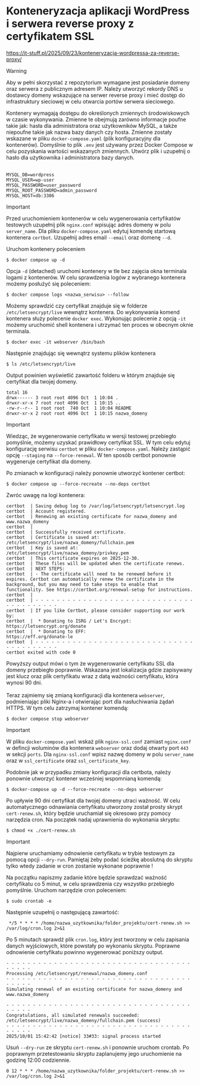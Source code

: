 # Konteneryzacja aplikacji WordPress i serwera reverse proxy z certyfikatem SSL

https://it-stuff.pl/2025/09/23/konteneryzacja-wordpressa-za-reverse-proxy/

> [!WARNING]
> Aby w pełni skorzystać z repozytorium wymagane jest posiadanie domeny oraz serwera z publicznym adresem IP. Należy utworzyć rekordy DNS u dostawcy domeny wskazujące na serwer reverse proxy i mieć dostęp do infrastruktury sieciowej w celu otwarcia portów serwera sieciowego.

Kontenery wymagają dostępu do określonych zmiennych środowiskowych w czasie wykonywania. Zmienne te obejmują zarówno informacje poufne takie jak: hasła dla administratora oraz użytkowników MySQL, a także niepoufne takie jak nazwa bazy danych czy hosta. 
Zmienne zostały wskazane w pliku `docker-compose.yaml` (plik konfiguracyjny dla kontenerów). Domyślnie to plik `.env` jest używany przez Docker Compose w celu pozyskania wartości wskazanych zmiennych. 
Utwórz plik i uzupełnij o hasło dla użytkownika i administratora bazy danych.
<br>
<br>
```dotenv
MYSQL_DB=wordpress
MYSQL_USER=wp-user
MYSQL_PASSWORD=user_password
MYSQL_ROOT_PASSWORD=admin_password
MYSQL_HOST=db:3306
```
> [!IMPORTANT]
> Przed uruchomieniem kontenerów w celu wygenerowania certyfikatów testowych uzupełnij plik `nginx.conf` wpisując adres domeny w polu `server_name`.
> Dla pliku `docker-compose.yaml` edytuj komendę startową kontenera `certbot`. Uzupełnij adres email `--email` oraz domenę `--d`.

Uruchom kontenery poleceniem
```
$ docker compose up -d
```
Opcja `-d` (detached) uruchomi kontenery w tle bez zajęcia okna terminala logami z kontenerów. W celu sprawdzenia logów z wybranego kontenera możemy posłużyć się poleceniem:
```
$ docker compose logs <nazwa_serwisu> --follow
```
Możemy sprawdzić czy certyfikat znajduje się w folderze `/etc/letsencrypt/live` wewnątrz kontenera. Do wykonywania komend kontenera służy polecenie `docker exec`. 
Wykonując polecenie z opcją `-it` możemy uruchomić shell kontenera i utrzymać ten proces w obecnym oknie terminala.
```
$ docker exec -it webserver /bin/bash
```
Następnie znajdując się wewnątrz systemu plików kontenera
```
$ ls /etc/letsencrypt/live
```
Output powinien wyświetlić zawartość folderu w którym znajduje się certyfikat dla twojej domeny.
```
total 16
drwx------ 3 root root 4096 Oct  1 10:04 .
drwxr-xr-x 7 root root 4096 Oct  1 10:15 ..
-rw-r--r-- 1 root root  740 Oct  1 10:04 README
drwxr-xr-x 2 root root 4096 Oct  1 10:15 nazwa_domeny
```
> [!IMPORTANT]
> Wiedząc, że wygenerowanie certyfikatu w wersji testowej przebiegło pomyślnie, możemy uzyskać prawidłowy certyfikat SSL. W tym celu edytuj konfigurację serwisu `certbot` w pliku `docker-compose.yaml`.
> Należy zastąpić opcję `--staging` na `--force-renewal`. W ten sposób certbot ponownie wygeneruje certyfikat dla domeny.

Po zmianach w konfiguracji należy ponownie utworzyć kontener certbot:
```
$ docker compose up --force-recreate --no-deps certbot
```

Zwróc uwagę na logi kontenera:
```
certbot  | Saving debug log to /var/log/letsencrypt/letsencrypt.log
certbot  | Account registered.
certbot  | Renewing an existing certificate for nazwa_domeny and www.nazwa_domeny
certbot  | 
certbot  | Successfully received certificate.
certbot  | Certificate is saved at: /etc/letsencrypt/live/nazwa_domeny/fullchain.pem
certbot  | Key is saved at:         /etc/letsencrypt/live/nazwa_domeny/privkey.pem
certbot  | This certificate expires on 2025-12-30.
certbot  | These files will be updated when the certificate renews.
certbot  | NEXT STEPS:
certbot  | - The certificate will need to be renewed before it expires. Certbot can automatically renew the certificate in the background, but you may need to take steps to enable that functionality. See https://certbot.org/renewal-setup for instructions.
certbot  | 
certbot  | - - - - - - - - - - - - - - - - - - - - - - - - - - - - - - - - - - - - - - - -
certbot  | If you like Certbot, please consider supporting our work by:
certbot  |  * Donating to ISRG / Let's Encrypt:   https://letsencrypt.org/donate
certbot  |  * Donating to EFF:                    https://eff.org/donate-le
certbot  | - - - - - - - - - - - - - - - - - - - - - - - - - - - - - - - - - - - - - - - -
certbot exited with code 0
```
Powyższy output mówi o tym że wygenerowanie certyfikatu SSL dla domeny przebiegło poprawnie. Wskazana jest lokalizacja gdzie zapisywany jest klucz oraz plik certyfikatu wraz z datą ważności certyfikatu, która wynosi 90 dni.
<br>
<br>
Teraz zajmiemy się zmianą konfiguracji dla kontenera `webserver`, podmieniając pliki Nginx-a i otwierając port dla nasłuchiwania żądań HTTPS. W tym celu zatrzymaj kontener komendą:
```
$ docker compose stop webserver
```
> [!IMPORTANT]
> W pliku `docker-compose.yaml` wskaż plik `nginx-ssl.conf` zamiast `nginx.conf` w defincji woluminów dla kontenera `webserver` oraz dodaj otwarty port `443` w sekcji `ports`.
> Dla `nginx-ssl.conf` wpisz nazwę domeny w polu `server_name` oraz w `ssl_certificate` oraz `ssl_certificate_key`.

Podobnie jak w przypadku zmiany konfiguracji dla certbota, należy ponownie utworzyć kontener wcześniej wspomnianą komendą:
```
$ docker-compose up -d --force-recreate --no-deps webserver
```
Po upływie 90 dni certyfikat dla twojej domeny utraci ważność. W celu automatycznego odnawiania certyfikatu utworzony został prosty skrypt `cert-renew.sh`, który będzie uruchamiał się okresowo przy pomocy narzędzia cron. Na początek nadaj uprawnienia do wykonania skryptu:
```
$ chmod +x ./cert-renew.sh
```
> [!IMPORTANT]
> Najpierw uruchamiamy odnowienie certyfikatu w trybie testowym za pomocą opcji `--dry-run`. Pamiętaj żeby podać ścieżkę aboslutną do skryptu tylko wtedy zadanie w cron zostanie wykonane poprawnie !

Na początku napiszmy zadanie które będzie sprawdzać ważność certyfikatu co 5 minut, w celu sprawdzenia czy wszystko przebiegło pomyślnie. Uruchom narzędzie cron poleceniem:
<br>
```
$ sudo crontab -e
```
Następnie uzupełnij o następującą zawartość:
```
 */5 * * * * /home/nazwa_uzytkownika/folder_projektu/cert-renew.sh >> /var/log/cron.log 2>&1
```
Po 5 minutach sprawdź plik `cron.log`, który jest tworzony w celu zapisania danych wyjściowych, które powstały po wykonaniu skryptu. Poprawne odnowienie certyfikatu powinno wygenerować poniższy output.
```
- - - - - - - - - - - - - - - - - - - - - - - - - - - - - - - - - - - - - - - -
Processing /etc/letsencrypt/renewal/nazwa_domeny.conf
- - - - - - - - - - - - - - - - - - - - - - - - - - - - - - - - - - - - - - - -
Simulating renewal of an existing certificate for nazwa_domeny and www.nazwa_domeny

- - - - - - - - - - - - - - - - - - - - - - - - - - - - - - - - - - - - - - - -
Congratulations, all simulated renewals succeeded: 
/etc/letsencrypt/live/nazwa_domeny/fullchain.pem (success)
- - - - - - - - - - - - - - - - - - - - - - - - - - - - - - - - - - - - - - - -
2025/10/01 15:42:42 [notice] 33#33: signal process started
```
Usuń `--dry-run` ze skryptu `cert-renew.sh` i ponownie uruchom crontab. Po poprawnym przetestowaniu skryptu zaplanujemy jego uruchomienie na godzinę 12:00 codziennie.
```
0 12 * * * /home/nazwa_uzytkownika/folder_projektu/cert-renew.sh >> /var/log/cron.log 2>&1
```
